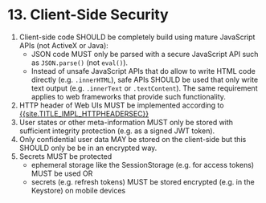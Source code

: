 # 13. Client-Side Security

1. Client-side code SHOULD be completely build using mature JavaScript APIs (not ActiveX or Java):
    - JSON code MUST only be parsed with a secure JavaScript API such as `JSON.parse()` (not `eval()`).
    - Instead of unsafe JavaScript APIs that do allow to write HTML code directly (e.g. `.innerHTML`), safe APIs SHOULD be used that only write text output (e.g. `.innerText` or `.textContent`). The same requirement applies to web frameworks that provide such functionality.
3. HTTP header of Web UIs MUST be implemented according to [{{site.TITLE_IMPL_HTTPHEADERSEC}}]({{site.URL_IMPL_HTTPHEADERSEC}})
4. User states or other meta-information MUST only be stored with sufficient integrity protection (e.g. as a signed JWT token).
5. Only confidential user data MAY be stored on the client-side but this SHOULD only be be in an encrypted way.
6. Secrets MUST be protected
    - ephemeral storage like the SessionStorage (e.g. for access tokens) MUST be used OR
    - secrets (e.g. refresh tokens) MUST be stored encrypted (e.g. in the Keystore) on mobile devices
